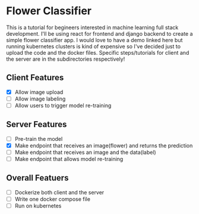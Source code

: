 # Flower Classifier

This is a tutorial for begineers interested in machine learning full stack development.
I'll be using react for frontend and django backend to create a simple flower classifier app.
I would love to have a demo linked here but running kubernetes clusters is kind of expensive so I've decided just to upload the code and the docker files. Specific steps/tutorials for client and the server are in the subdirectories respectively!

## Client Features

- [x] Allow image upload
- [ ] Allow image labeling
- [ ] Allow users to trigger model re-training

## Server Features

- [ ] Pre-train the model
- [x] Make endpoint that receives an image(flower) and returns the prediction
- [ ] Make endpoint that receives an image and the data(label)
- [ ] Make endpoint that allows model re-training

## Overall Featuers

- [ ] Dockerize both client and the server
- [ ] Write one docker compose file
- [ ] Run on kubernetes
